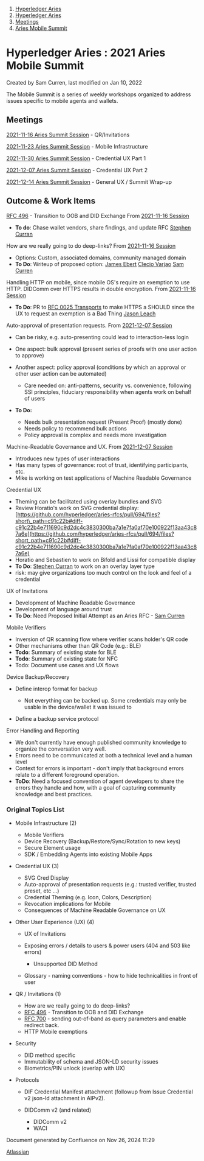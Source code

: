 1. [Hyperledger Aries](index.html)
2. [Hyperledger Aries](Hyperledger-Aries_18481154.html)
3. [Meetings](Meetings_18481222.html)
4. [Aries Mobile Summit](Aries-Mobile-Summit_18494526.html)

# Hyperledger Aries : 2021 Aries Mobile Summit

Created by Sam Curren, last modified on Jan 10, 2022

The Mobile Summit is a series of weekly workshops organized to address issues specific to mobile agents and wallets.

## Meetings

[2021-11-16 Aries Summit Session](2021-11-16-Aries-Summit-Session_18494660.html) - QR/Invitations 

[2021-11-23 Aries Summit Session](2021-11-23-Aries-Summit-Session_18494691.html) - Mobile Infrastructure 

[2021-11-30 Aries Summit Session](2021-11-30-Aries-Summit-Session_18494777.html) - Credential UX Part 1

[2021-12-07 Aries Summit Session](2021-12-07-Aries-Summit-Session_18494869.html) - Credential UX Part 2

[2021-12-14 Aries Summit Session](2021-12-14-Aries-Summit-Session_18494953.html) - General UX / Summit Wrap-up

## Outcome &amp; Work Items

[RFC 496](https://github.com/hyperledger/aries-rfcs/blob/main/features/0496-transition-to-oob-and-did-exchange/README.md) - Transition to OOB and DID Exchange From [2021-11-16 Session](https://lf-hyperledger.atlassian.net/wiki/display/ARIES/2021-11-16+Aries+Summit+Session)

- **To do**: Chase wallet vendors, share findings, and update RFC [Stephen Curran](https://lf-hyperledger.atlassian.net/wiki/people/557058:d676f135-ecd6-465b-b7eb-f87976bf4569?ref=confluence)

How are we really going to do deep-links? From [2021-11-16 Session](https://lf-hyperledger.atlassian.net/wiki/display/ARIES/2021-11-16+Aries+Summit+Session)

- Options: Custom, associated domains, community managed domain
- **To Do**: Writeup of proposed option: [James Ebert](https://lf-hyperledger.atlassian.net/wiki/people/557058:1b65ef69-a9c7-4f13-8ac7-eca3c34f5f97?ref=confluence) [Clecio Varjao](https://lf-hyperledger.atlassian.net/wiki/people/557058:f9e1bfa2-a82c-4b68-85ee-627507d593d9?ref=confluence) [Sam Curren](https://lf-hyperledger.atlassian.net/wiki/people/557058:1ed5fd92-7e42-4cab-87b1-688e48bc02c2?ref=confluence)

Handling HTTP on mobile, since mobile OS's require an exemption to use HTTP. DIDComm over HTTPS results in double encryption. From [2021-11-16 Session](https://lf-hyperledger.atlassian.net/wiki/display/ARIES/2021-11-16+Aries+Summit+Session)

- **To Do**: PR to [RFC 0025 Transports](https://github.com/hyperledger/aries-rfcs/tree/main/features/0025-didcomm-transports) to make HTTPS a SHOULD since the UX to request an exemption is a Bad Thing [Jason Leach](https://lf-hyperledger.atlassian.net/wiki/people/557058:f6688130-fee2-4c0a-a611-b8623f0d7f57?ref=confluence)

Auto-approval of presentation requests. From [2021-12-07 Session](https://lf-hyperledger.atlassian.net/wiki/display/ARIES/2021-12-07+Aries+Summit+Session)

- Can be risky, e.g. auto-presenting could lead to interaction-less login
- One aspect: bulk approval (present series of proofs with one user action to approve)
- Another aspect: policy approval (conditions by which an approval or other user action can be automated)
  
  - Care needed on: anti-patterns, security vs. convenience, following SSI principles, fiduciary responsibility when agents work on behalf of users
- **To Do:**
  
  - Needs bulk presentation request (Present Proof) (mostly done)
  - Needs policy to recommend bulk actions
  - Policy approval is complex and needs more investigation

Machine-Readable Governance and UX. From [2021-12-07 Session](https://lf-hyperledger.atlassian.net/wiki/display/ARIES/2021-12-07+Aries+Summit+Session)

- Introduces new types of user interactions
- Has many types of governance: root of trust, identifying participants, etc.
- Mike is working on test applications of Machine Readable Governance

Credential UX

- Theming can be facilitated using overlay bundles and SVG
- Review Horatio's work on SVG credential display: [https://github.com/hyperledger/aries-rfcs/pull/694/files?short\_path=c91c22b#diff-c91c22b4e711690c9d2dc4c3830300ba7a1e7fa0af70e100922f13aa43c87a6e](https://github.com/hyperledger/aries-rfcs/pull/694/files?short_path=c91c22b#diff-c91c22b4e711690c9d2dc4c3830300ba7a1e7fa0af70e100922f13aa43c87a6e)
- Horatio and Sebastien to work on Bifold and Lissi for compatible display
- **To Do**: [Stephen Curran](https://lf-hyperledger.atlassian.net/wiki/people/557058:d676f135-ecd6-465b-b7eb-f87976bf4569?ref=confluence) to work on an overlay layer type
- risk: may give organizations too much control on the look and feel of a credential

UX of Invitations

- Development of Machine Readable Governance
- Development of language around trust
- **To Do**: Need Proposed Initial Attempt as an Aries RFC - [Sam Curren](https://lf-hyperledger.atlassian.net/wiki/people/557058:1ed5fd92-7e42-4cab-87b1-688e48bc02c2?ref=confluence)

Mobile Verifiers

- Inversion of QR scanning flow where verifier scans holder's QR code
- Other mechanisms other than QR Code (e.g.: BLE)
- **Todo**: Summary of existing state for BLE
- **Todo**: Summary of existing state for NFC
- Todo: Document use cases and UX flows

Device Backup/Recovery

- Define interop format for backup
  
  - Not everything can be backed up. Some credentials may only be usable in the device/wallet it was issued to
- Define a backup service protocol

Error Handling and Reporting

- We don't currently have enough published community knowledge to organize the conversation very well.
- Errors need to be communicated at both a technical level and a human level
- Context for errors is important - don't imply that background errors relate to a different foreground operation.
- **ToDo**: Need a focused convention of agent developers to share the errors they handle and how, with a goal of capturing community knowledge and best practices.

### Original Topics List

- Mobile Infrastructure (2)
  
  - Mobile Verifiers
  - Device Recovery (Backup/Restore/Sync/Rotation to new keys)
  - Secure Element usage
  - SDK / Embedding Agents into existing Mobile Apps
- Credential UX (3)
  
  - SVG Cred Display
  - Auto-approval of presentation requests (e.g.: trusted verifier, trusted preset, etc ...)
  - Credential Theming (e.g. Icon, Colors, Description)
  - Revocation implications for Mobile
  - Consequences of Machine Readable Governance on UX
- Other User Experience (UX) (4)
  
  - UX of Invitations
  - Exposing errors / details to users &amp; power users (404 and 503 like errors)
    
    - Unsupported DID Method
  - Glossary - naming conventions - how to hide technicalities in front of user
- QR / Invitations (1)
  
  - How are we really going to do deep-links?
  - [RFC 496](https://github.com/hyperledger/aries-rfcs/blob/main/features/0496-transition-to-oob-and-did-exchange/README.md) - Transition to OOB and DID Exchange
  - [RFC 700](https://github.com/hyperledger/aries-rfcs/pull/700) - sending out-of-band as query parameters and enable redirect back.
  - HTTP Mobile exemptions
- Security
  
  - DID method specific
  - Immutability of schema and JSON-LD security issues
  - Biometrics/PIN unlock (overlap with UX)
- Protocols
  
  - DIF Credential Manifest attachment (followup from Issue Credential v2 json-ld attachment in AIPv2).
  - DIDComm v2 (and related)
    
    - DIDComm v2
    - WACI

Document generated by Confluence on Nov 26, 2024 11:29

[Atlassian](http://www.atlassian.com/)
